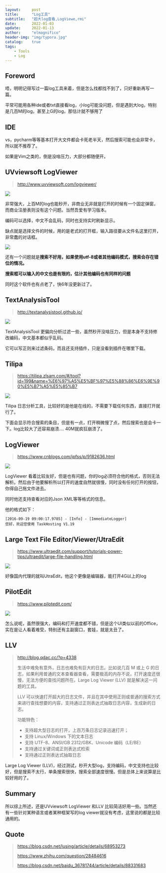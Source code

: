 ```yaml
---
layout:     post
title:      "Log工具"
subtitle:   "超大log查看,LogViewe,rmi"
date:       2022-01-03
update:     2022-01-13
author:     "elmagnifico"
header-img: "img/typora.jpg"
catalog:    true
tags:
    - Tools
    - Log
---
```


## Foreword

唔，明明记得写过一篇log工具来着，但是怎么找都找不到了，只好重新再写一篇。

平常可能用各种ide或者txt直接看log，小log可能没问题，但是遇到大log，特别是几百M的log，甚至上G的log，那估计就不够用了



## IDE

vs，pycharm等等基本打开大文件都会卡死老半天，然后搜索可能也会非常卡，所以就不推荐了。

如果是Vim之类的，倒是没啥压力，大部分都随便开。



## UVviewsoft LogViewer

> http://www.uvviewsoft.com/logviewer/

![](https://img.elmagnifico.tech/static/upload/elmagnifico/Lezvj4fSCkOUP6K.png)

非常强大，上百M的log也能秒开，非商业无非就是打开的时候有一个固定弹窗，而商业注册表则没有这个问题。当然吾爱有学习版本。

编码可以选择，中文不会乱码，同时也支持实时刷新显示。

缺点就是选择文件的时候，用的是老式的打开框，输入路径要从文件名这里打开，非常蠢的对话框。

![](https://img.elmagnifico.tech/static/upload/elmagnifico/n92A3Fr1sECXWUB.png)

还有一个问题就是**搜索不好用，如果使用utf-8或者其他编码模式，搜索会存在错位的情况。**

**搜索框可以输入的中文也是有限的，估计其他编码也有同样的问题**

同时这个软件也有点老了，快6年没更新过了。



## TextAnalysisTool

> http://textanalysistool.github.io/

![](https://img.elmagnifico.tech/static/upload/elmagnifico/vOfGeSTW458gDHn.png)

TextAnalysisTool 更偏向分析过滤一些，虽然秒开没啥压力，但是本身不支持修改编码，中文基本都似乎乱码。

它可以写正则来过滤条码，而且还支持插件，只是没看到插件在哪里下载。



## Tilipa

> https://tilipa.zlsam.com/#/tool?id=199&name=%E6%97%A5%E5%BF%97%E5%88%86%E6%9E%90%E5%B7%A5%E5%85%B7

![](https://img.elmagnifico.tech/static/upload/elmagnifico/ZvhYxnMPNTzArJB.png)

Tilipa 日志分析工具，比较好的是他是在线的，不需要下载任何东西，直接打开就行了。

下面会显示符合搜索的条目，但是有一点，打开稍微慢了点，然后搜索也是会卡一下。log比较大了还容易崩溃.... 40M就疯狂崩溃了。



## LogViewer

> https://www.cnblogs.com/jpfss/p/9182636.html

![](https://img.elmagnifico.tech/static/upload/elmagnifico/hFT47YeS18vgnwk.gif)

LogViewer 看着比较友好，但是也有问题，你的log必须符合他的格式，否则无法解析。然后由于他要解析所以打开的速度自然就很慢，同时没有任何打开的按钮，你得自己拖文件进去。

同时他还支持查看对应的Json XML等等格式的信息。

他的格式如下：

```
[2016-09-19 09:00:17.9785] - [Info] - [ImmediateLogger]
您好，欢迎您使用 TaskHosting V1.19
```



## Large Text File Editor/Viewer/UtraEdit

> https://www.ultraedit.com/support/tutorials-power-tips/ultraedit/large-file-handling.html

![](https://img.elmagnifico.tech/static/upload/elmagnifico/sG8oEMTXw5QAaY9.png)

好像国内代理的就叫UtraEdit，他这个更像是编辑器，能打开4G以上的log



## PilotEdit

> https://www.pilotedit.com/

![](https://img.elmagnifico.tech/static/upload/elmagnifico/iODPoAygBkMaxeZ.png)

怎么说呢，虽然很强大，编码和打开速度都不错，但是这个UI类似以前的Office，实在是让人看着难受，特别还有主副窗口，套娃，就是太丑了。



## LLV

> http://blog.qdac.cc/?p=4338
>
> 生活中难免有意外，日志也难免有巨大的日志。比如说几百 M 或上 G 的日志，如果利用普通的文本查看器查看，需要极高的内存不说，打开速度还很慢，无法方便的查找问题所在。Large Log Viewer (LLV) 就是解决这一问题的工具。
>
> LLV 可以快速打开超大的日志文件，并且在其中使用正则或普通的搜索方式来进行查找想要的内容，支持通过正则表达式抽取日志内容，生成新的日志。
>
> 功能特色：
>
> - 支持超大型日志的打开，上百万条日志记录迅速打开；
> - 支持 Linux/Windows 下的文本日志
> - 支持 UTF-8、ANSI/GB 2312/GBK、Unicode 编码（LE/BE）
> - 支持通过关键词或正则表达式检索
> - 支持通过正则表达式抽取日志

Large Log Viewer (LLV)，经过测试，秒开大型log，支持编码，中文支持也比较好，但是搜索不太行，单条搜索很快，搜索全部速度很慢。但是总体上来说算是比较好用的了。



## Summary

所以综上所述，还是UVviewsoft LogViewer 和LLV 比较简洁好用一些。当然还有一些针对某种语言或者某种框架写的log viewer就没有考虑，这里说的都是比较通用的。



## Quote

> https://blog.csdn.net/lusing/article/details/68953273
>
> https://www.zhihu.com/question/28484616
>
> https://blog.csdn.net/baidu_36781744/article/details/88331683
